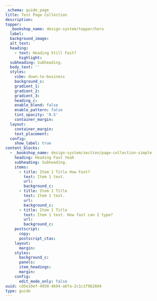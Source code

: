 ```yaml
---
_schema: guide_page
title: Test Page Collection
description:
topper:
  _bookshop_name: design-system/topper/hero
  label:
  background_image:
  alt_text:
  heading:
    - text: Heading Still Fast?
      highlight:
  subheading: Subheading.
  body_text: ''
  styles:
    vibe: down-to-business
    background_c:
    gradient_1:
    gradient_2:
    gradient_3:
    heading_c:
    enable_blend: false
    enable_pattern: false
    tint_opacity: '0.5'
    container_margin:
  layout:
    container_margin:
    text_placement:
  config:
    show_label: true
content_blocks:
  - _bookshop_name: design-system/section/page-collection-simple
    heading: Heading Fast Yeah
    subheading: Subheading.
    items:
      - title: Item 1 Title How Fast?
        text: Item 1 text.
        url:
        background_c:
      - title: Item 1 Title
        text: Item 1 text.
        url:
        background_c:
      - title: Item 1 Title
        text: Item 1 text. How fast can I type?
        url:
        background_c:
    postscript:
      copy:
      postscript_ctas:
    layout:
      margin:
    styles:
      background_c:
      panels:
      item_headings:
      margin:
    config:
      edit_mode_only: false
uuid: c85e10ef-4950-4b94-a6fa-2c1c1f9b28d4
type: guide
---
```

